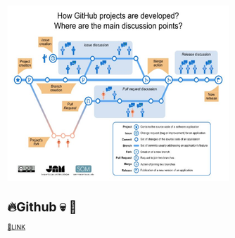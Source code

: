 <p align="right">
<img src="../../images/Github-EN.jpg"  height="400" />
</p>

# 🔥Github 💀 🤸

[🔗LINK](README.md) 
